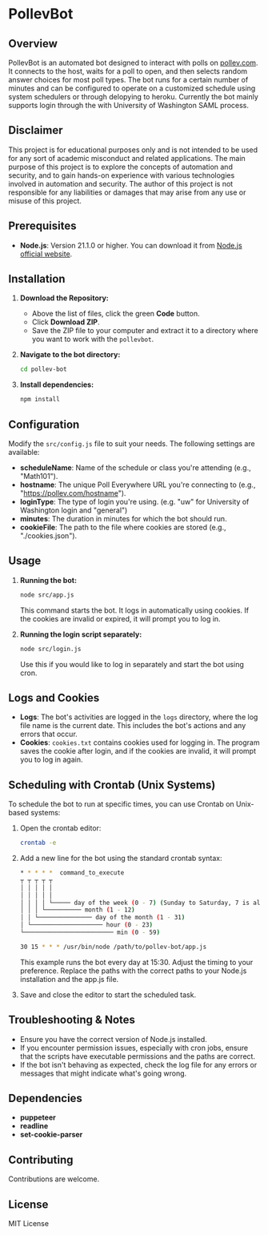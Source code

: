 
# PollevBot

## Overview

PollevBot is an automated bot designed to interact with polls on [pollev.com](https://pollev.com/). It connects to the host, waits for a poll to open, and then selects random answer choices for most poll types. The bot runs for a certain number of minutes and can be configured to operate on a customized schedule using system schedulers or through delopying to heroku. Currently the bot mainly supports login through the with University of Washington SAML process.

## Disclaimer

This project is for educational purposes only and is not intended to be used for any sort of academic misconduct and related applications. The main purpose of this project is to explore the concepts of automation and security, and to gain hands-on experience with various technologies involved in automation and security. The author of this project is not responsible for any liabilities or damages that may arise from any use or misuse of this project.

## Prerequisites

- **Node.js**: Version 21.1.0 or higher. You can download it from [Node.js official website](https://nodejs.org/).

## Installation

1. **Download the Repository:**
   - Above the list of files, click the green **Code** button.
   - Click **Download ZIP**.
   - Save the ZIP file to your computer and extract it to a directory where you want to work with the `pollevbot`.

2. **Navigate to the bot directory:**

   ```bash
   cd pollev-bot
   ```

3. **Install dependencies:**

   ```bash
   npm install
   ```

## Configuration

Modify the `src/config.js` file to suit your needs. The following settings are available:

- **scheduleName**: Name of the schedule or class you're attending (e.g., "Math101").
- **hostname**: The unique Poll Everywhere URL you're connecting to (e.g., "https://pollev.com/hostname").
- **loginType**: The type of login you're using. (e.g. "uw" for University of Washington login and "general")
- **minutes**: The duration in minutes for which the bot should run.
- **cookieFile**: The path to the file where cookies are stored (e.g., "./cookies.json").

## Usage

1. **Running the bot:**

   ```bash
   node src/app.js
   ```

   This command starts the bot. It logs in automatically using cookies. If the cookies are invalid or expired, it will prompt you to log in.

2. **Running the login script separately:**

   ```bash
   node src/login.js
   ```

   Use this if you would like to log in separately and start the bot using cron.

## Logs and Cookies

- **Logs**: The bot's activities are logged in the `logs` directory, where the log file name is the current date. This includes the bot's actions and any errors that occur.
- **Cookies**: `cookies.txt` contains cookies used for logging in. The program saves the cookie after login, and if the cookies are invalid, it will prompt you to log in again.

## Scheduling with Crontab (Unix Systems)

To schedule the bot to run at specific times, you can use Crontab on Unix-based systems:

1. Open the crontab editor:

   ```bash
   crontab -e
   ```

2. Add a new line for the bot using the standard crontab syntax:

   ```bash
   * * * * *  command_to_execute
   ┬ ┬ ┬ ┬ ┬
   │ │ │ │ │
   │ │ │ │ │
   │ │ │ │ └───── day of the week (0 - 7) (Sunday to Saturday, 7 is also Sunday)
   │ │ │ └────────── month (1 - 12)
   │ │ └─────────────── day of the month (1 - 31)
   │ └──────────────────── hour (0 - 23)
   └───────────────────────── min (0 - 59)
   ```

   ```bash
   30 15 * * * /usr/bin/node /path/to/pollev-bot/app.js
   ```
   
   This example runs the bot every day at 15:30. Adjust the timing to your preference. Replace the paths with the correct paths to your Node.js installation and the app.js file.



3. Save and close the editor to start the scheduled task.

## Troubleshooting & Notes

- Ensure you have the correct version of Node.js installed.
- If you encounter permission issues, especially with cron jobs, ensure that the scripts have executable permissions and the paths are correct.
- If the bot isn't behaving as expected, check the log file for any errors or messages that might indicate what's going wrong.

## Dependencies
- **puppeteer**
- **readline**
- **set-cookie-parser**

## Contributing

Contributions are welcome.

## License

MIT License
